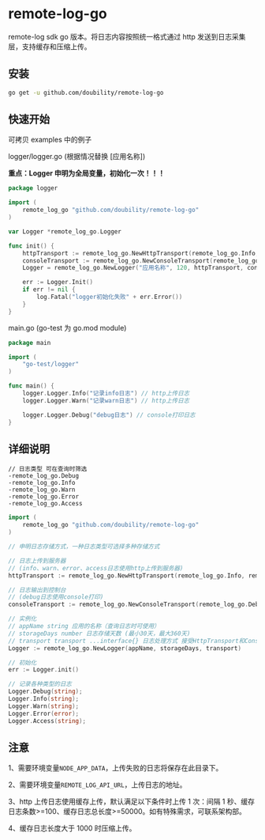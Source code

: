 # remote-log-go

remote-log sdk go 版本。将日志内容按照统一格式通过 http 发送到日志采集层，支持缓存和压缩上传。

## 安装

```bash
go get -u github.com/doubility/remote-log-go
```

## 快速开始

可拷贝 examples 中的例子

logger/logger.go (根据情况替换 [应用名称])

**重点：Logger 申明为全局变量，初始化一次！！！**

```go
package logger

import (
    remote_log_go "github.com/doubility/remote-log-go"
)

var Logger *remote_log_go.Logger

func init() {
    httpTransport := remote_log_go.NewHttpTransport(remote_log_go.Info, remote_log_go.Warn, remote_log_go.Error, remote_log_go.Access)
	consoleTransport := remote_log_go.NewConsoleTransport(remote_log_go.Debug)
	Logger = remote_log_go.NewLogger("应用名称", 120, httpTransport, consoleTransport)

	err := Logger.Init()
	if err != nil {
		log.Fatal("logger初始化失败" + err.Error())
	}
}
```

main.go (go-test 为 go.mod module)

```go
package main

import (
    "go-test/logger"
)

func main() {
	logger.Logger.Info("记录info日志") // http上传日志
	logger.Logger.Warn("记录warn日志") // http上传日志

	logger.Logger.Debug("debug日志") // console打印日志
}
```

## 详细说明

```code
// 日志类型 可在查询时筛选
-remote_log_go.Debug
-remote_log_go.Info
-remote_log_go.Warn
-remote_log_go.Error
-remote_log_go.Access
```

```go
import (
    remote_log_go "github.com/doubility/remote-log-go"
)

// 申明日志存储方式，一种日志类型可选择多种存储方式

// 日志上传到服务器
// (info、warn、error、access日志使用http上传到服务器)
httpTransport := remote_log_go.NewHttpTransport(remote_log_go.Info, remote_log_go.Warn, remote_log_go.Error, remote_log_go.Access)

// 日志输出到控制台
// (debug日志使用console打印)
consoleTransport := remote_log_go.NewConsoleTransport(remote_log_go.Debug)

// 实例化
// appName string 应用的名称（查询日志时可使用）
// storageDays number 日志存储天数 (最小30天，最大360天)
// transport transport ...interface{} 日志处理方式 接受HttpTransport和ConsoleTransport
Logger := remote_log_go.NewLogger(appName, storageDays, transport)

// 初始化
err := Logger.init()

// 记录各种类型的日志
Logger.Debug(string);
Logger.Info(string);
Logger.Warn(string);
Logger.Error(error);
Logger.Access(string);
```

## 注意

1、需要环境变量`NODE_APP_DATA`，上传失败的日志将保存在此目录下。

2、需要环境变量`REMOTE_LOG_API_URL`，上传日志的地址。

3、http 上传日志使用缓存上传，默认满足以下条件时上传 1 次：间隔 1 秒、缓存日志条数>=100、缓存日志总长度>=50000。如有特殊需求，可联系架构部。

4、缓存日志长度大于 1000 时压缩上传。
